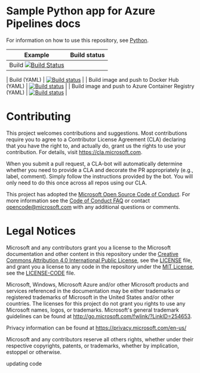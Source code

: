 # Sample Python app for Azure Pipelines docs

For information on how to use this repository, see [Python](https://docs.microsoft.com/azure/devops/pipelines/languages/python).

| Example | Build status |
|---------|--------------|
| Build [![Build Status](https://dev.azure.com/vishalpadghan/DemoProjectForToday/_apis/build/status/vishalrpadghan.pipelines-python-django?branchName=master)](https://dev.azure.com/vishalpadghan/DemoProjectForToday/_build/latest?definitionId=2?branchName=master) |

| Build (YAML) | [![Build status](https://dev.azure.com/pipelines-docs/docs/_apis/build/status/python-django/python)](https://dev.azure.com/pipelines-docs/docs/_build/latest?definitionId=13) |
| Build image and push to Docker Hub (YAML) | [![Build status](https://dev.azure.com/pipelines-docs/docs/_apis/build/status/python-django/python-dockerhub)](https://dev.azure.com/pipelines-docs/docs/_build/latest?definitionId=14) |
| Build image and push to Azure Container Registry (YAML) | [![Build status](https://dev.azure.com/pipelines-docs/docs/_apis/build/status/python-django/python-acr)](https://dev.azure.com/pipelines-docs/docs/_build/latest?definitionId=15) |

# Contributing

This project welcomes contributions and suggestions.  Most contributions require you to agree to a
Contributor License Agreement (CLA) declaring that you have the right to, and actually do, grant us
the rights to use your contribution. For details, visit https://cla.microsoft.com.

When you submit a pull request, a CLA-bot will automatically determine whether you need to provide
a CLA and decorate the PR appropriately (e.g., label, comment). Simply follow the instructions
provided by the bot. You will only need to do this once across all repos using our CLA.

This project has adopted the [Microsoft Open Source Code of Conduct](https://opensource.microsoft.com/codeofconduct/).
For more information see the [Code of Conduct FAQ](https://opensource.microsoft.com/codeofconduct/faq/) or
contact [opencode@microsoft.com](mailto:opencode@microsoft.com) with any additional questions or comments.

# Legal Notices



Microsoft and any contributors grant you a license to the Microsoft documentation and other content
in this repository under the [Creative Commons Attribution 4.0 International Public License](https://creativecommons.org/licenses/by/4.0/legalcode),
see the [LICENSE](LICENSE) file, and grant you a license to any code in the repository under the [MIT License](https://opensource.org/licenses/MIT), see the
[LICENSE-CODE](LICENSE-CODE) file.

Microsoft, Windows, Microsoft Azure and/or other Microsoft products and services referenced in the documentation
may be either trademarks or registered trademarks of Microsoft in the United States and/or other countries.
The licenses for this project do not grant you rights to use any Microsoft names, logos, or trademarks.
Microsoft's general trademark guidelines can be found at http://go.microsoft.com/fwlink/?LinkID=254653.

Privacy information can be found at https://privacy.microsoft.com/en-us/

Microsoft and any contributors reserve all others rights, whether under their respective copyrights, patents,
or trademarks, whether by implication, estoppel or otherwise.

updating code
